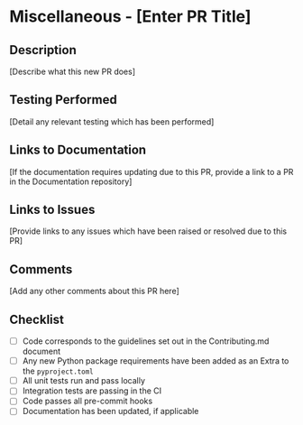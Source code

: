 # Miscellaneous - [Enter PR Title]

## Description
[Describe what this new PR does]

## Testing Performed
[Detail any relevant testing which has been performed]

## Links to Documentation
[If the documentation requires updating due to this PR, provide a link to a PR in the Documentation repository]

## Links to Issues
[Provide links to any issues which have been raised or resolved due to this PR]

## Comments
[Add any other comments about this PR here]

## Checklist
- [ ] Code corresponds to the guidelines set out in the Contributing.md document
- [ ] Any new Python package requirements have been added as an Extra to the `pyproject.toml`
- [ ] All unit tests run and pass locally
- [ ] Integration tests are passing in the CI
- [ ] Code passes all pre-commit hooks
- [ ] Documentation has been updated, if applicable
